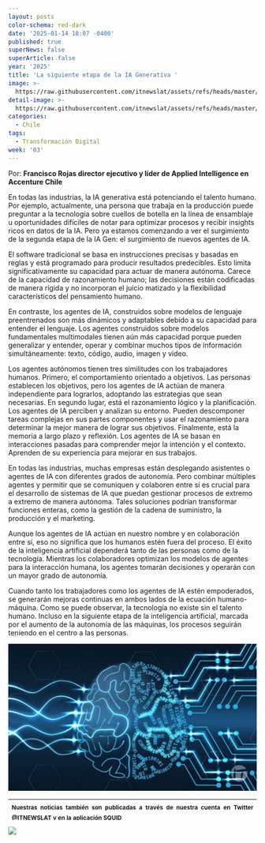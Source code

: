 ```yaml
---
layout: posts
color-schema: red-dark
date: '2025-01-14 18:07 -0400'
published: true
superNews: false
superArticle: false
year: '2025'
title: 'La siguiente etapa de la IA Generativa '
image: >-
  https://raw.githubusercontent.com/itnewslat/assets/refs/heads/master/img/540x320/inteligencia-artificial-p.jpg
detail-image: >-
  https://raw.githubusercontent.com/itnewslat/assets/refs/heads/master/img/1024x680/inteligencia-artificial-g.jpg
categories:
  - Chile
tags:
  - Transformación Digital
week: '03'
---
```

Por: **Francisco Rojas director ejecutivo y líder de Applied Intelligence en Accenture Chile**

En todas las industrias, la IA generativa está potenciando el talento humano. Por ejemplo, actualmente, una persona que trabaja en la   producción puede preguntar a la tecnología sobre cuellos de botella en la línea de ensamblaje u oportunidades difíciles de notar para optimizar procesos y recibir insights ricos en datos de la IA. Pero ya estamos comenzando a ver el surgimiento de la segunda etapa de la IA Gen: el surgimiento de nuevos agentes de IA.

El software tradicional se basa en instrucciones precisas y basadas en reglas y está programado para producir resultados predecibles. Esto limita significativamente su capacidad para actuar de manera autónoma. Carece de la capacidad de razonamiento humano; las decisiones están codificadas de manera rígida y no incorporan el juicio matizado y la flexibilidad característicos del pensamiento humano. 

En contraste, los agentes de IA, construidos sobre modelos de lenguaje preentrenados son más dinámicos y adaptables debido a su capacidad para entender el lenguaje. Los agentes construidos sobre modelos fundamentales multimodales tienen aún más capacidad porque pueden generalizar y entender, operar y combinar muchos tipos de información simultáneamente: texto, código, audio, imagen y video.

Los agentes autónomos tienen tres similitudes con los trabajadores humanos. Primero, el comportamiento orientado a objetivos. Las personas establecen los objetivos, pero los agentes de IA actúan de manera independiente para lograrlos, adoptando las estrategias que sean necesarias. En segundo lugar, está el razonamiento lógico y la planificación. Los agentes de IA perciben y analizan su entorno. Pueden descomponer tareas complejas en sus partes componentes y usar el razonamiento para determinar la mejor manera de lograr sus objetivos. Finalmente, está la memoria a largo plazo y reflexión. Los agentes de IA se basan en interacciones pasadas para comprender mejor la intención y el contexto. Aprenden de su experiencia para mejorar en sus trabajos.

En todas las industrias, muchas empresas están desplegando asistentes o agentes de IA con diferentes grados de autonomía. Pero combinar múltiples agentes y permitir que se comuniquen y colaboren entre sí es crucial para el desarrollo de sistemas de IA que puedan gestionar procesos de extremo a extremo de manera autónoma. Tales soluciones podrían transformar funciones enteras, como la gestión de la cadena de suministro, la producción y el marketing.

Aunque los agentes de IA actúan en nuestro nombre y en colaboración entre sí, eso no significa que los humanos estén fuera del proceso. El éxito de la inteligencia artificial dependerá tanto de las personas como de la tecnología. Mientras los colaboradores optimizan los modelos de agentes para la interacción humana, los agentes tomarán decisiones y operarán con un mayor grado de autonomía.

Cuando tanto los trabajadores como los agentes de IA estén empoderados, se generarán mejoras continuas en ambos lados de la ecuación humano-máquina. Como se puede observar, la tecnología no existe sin el talento humano. Incluso en la siguiente etapa de la inteligencia artificial, marcada por el aumento de la autonomía de las máquinas, los procesos seguirán teniendo en el centro a las personas.

![](https://raw.githubusercontent.com/itnewslat/assets/refs/heads/master/img/540x320/inteligencia-artificial-p.jpg)

<table style="height: 42px;" width="569">
<tbody>
<tr>
<td style="text-align: justify;"><sub><strong>Nuestras noticias también son publicadas a través de nuestra cuenta en Twitter <a href="https://twitter.com/itnewslat?lang=es">@ITNEWSLAT</a> y en la aplicación <a href="https://squidapp.co/en/">SQUID</a></strong></sub></td>
</tr>
</tbody>
</table>

<img src="https://tracker.metricool.com/c3po.jpg?hash=56f88a41e39ab42c063cc51676587a04"/>